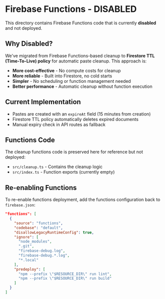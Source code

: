 # Firebase Functions - DISABLED

This directory contains Firebase Functions code that is currently **disabled** and not deployed.

## Why Disabled?

We've migrated from Firebase Functions-based cleanup to **Firestore TTL (Time-To-Live) policy** for automatic paste cleanup. This approach is:

- **More cost-effective** - No compute costs for cleanup
- **More reliable** - Built into Firestore, no cold starts
- **Simpler** - No scheduling or function management needed
- **Better performance** - Automatic cleanup without function execution

## Current Implementation

- Pastes are created with an `expireAt` field (15 minutes from creation)
- Firestore TTL policy automatically deletes expired documents
- Manual expiry check in API routes as fallback

## Functions Code

The cleanup functions code is preserved here for reference but not deployed:
- `src/cleanup.ts` - Contains the cleanup logic
- `src/index.ts` - Function exports (currently empty)

## Re-enabling Functions

To re-enable functions deployment, add the functions configuration back to `firebase.json`:

```json
"functions": [
  {
    "source": "functions",
    "codebase": "default",
    "disallowLegacyRuntimeConfig": true,
    "ignore": [
      "node_modules",
      ".git",
      "firebase-debug.log",
      "firebase-debug.*.log",
      "*.local"
    ],
    "predeploy": [
      "npm --prefix \"$RESOURCE_DIR\" run lint",
      "npm --prefix \"$RESOURCE_DIR\" run build"
    ]
  }
]
```